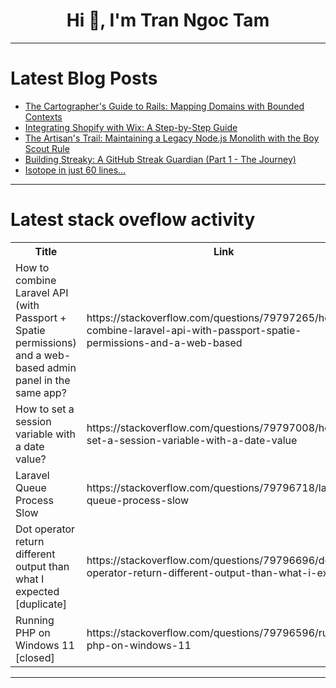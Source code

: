 <h1 align="center">Hi 👋, I'm Tran Ngoc Tam</h1>

---

# Latest Blog Posts 
<!-- BLOG-POST-LIST:START -->
- [The Cartographer&#39;s Guide to Rails: Mapping Domains with Bounded Contexts](https://dev.to/alex_aslam/the-cartographers-guide-to-rails-mapping-domains-with-bounded-contexts-4982)
- [Integrating Shopify with Wix: A Step-by-Step Guide](https://dev.to/api_troll/integrating-shopify-with-wix-a-step-by-step-guide-4i6m)
- [The Artisan&#39;s Trail: Maintaining a Legacy Node.js Monolith with the Boy Scout Rule](https://dev.to/alex_aslam/the-artisans-trail-maintaining-a-legacy-nodejs-monolith-with-the-boy-scout-rule-pnd)
- [Building Streaky: A GitHub Streak Guardian &lpar;Part 1 - The Journey&rpar;](https://dev.to/0xrelogic/building-streaky-a-github-streak-guardian-part-1-the-journey-40ek)
- [Isotope in just 60 lines...](https://dev.to/jhvanderschee/isotope-in-just-60-lines-3flh)
<!-- BLOG-POST-LIST:END -->

---

# Latest stack oveflow activity
<table>
  <tr><th>Title</th><th>Link</th></tr>
  <!-- STACKOVERFLOW:START --><tr><td>How to combine Laravel API &lpar;with Passport + Spatie permissions&rpar; and a web-based admin panel in the same app?</td><td>https://stackoverflow.com/questions/79797265/how-to-combine-laravel-api-with-passport-spatie-permissions-and-a-web-based</td></tr><tr><td>How to set a session variable with a date value?</td><td>https://stackoverflow.com/questions/79797008/how-to-set-a-session-variable-with-a-date-value</td></tr><tr><td>Laravel Queue Process Slow</td><td>https://stackoverflow.com/questions/79796718/laravel-queue-process-slow</td></tr><tr><td>Dot operator return different output than what I expected [duplicate]</td><td>https://stackoverflow.com/questions/79796696/dot-operator-return-different-output-than-what-i-expected</td></tr><tr><td>Running PHP on Windows 11 [closed]</td><td>https://stackoverflow.com/questions/79796596/running-php-on-windows-11</td></tr><!-- STACKOVERFLOW:END -->
</table>

---


